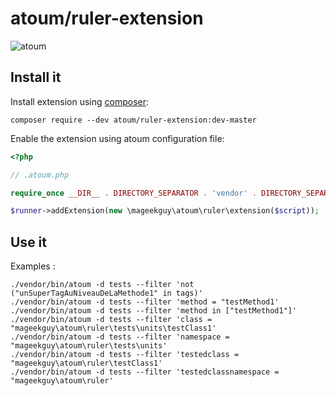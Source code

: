 # atoum/ruler-extension

![atoum](http://downloads.atoum.org/images/logo.png)

## Install it

Install extension using [composer](https://getcomposer.org):

```
composer require --dev atoum/ruler-extension:dev-master
```

Enable the extension using atoum configuration file:

```php
<?php

// .atoum.php

require_once __DIR__ . DIRECTORY_SEPARATOR . 'vendor' . DIRECTORY_SEPARATOR . 'autoload.php';

$runner->addExtension(new \mageekguy\atoum\ruler\extension($script));
```

## Use it

Examples :
```
./vendor/bin/atoum -d tests --filter 'not ("unSuperTagAuNiveauDeLaMethode1" in tags)'
./vendor/bin/atoum -d tests --filter 'method = "testMethod1'
./vendor/bin/atoum -d tests --filter 'method in ["testMethod1"]'
./vendor/bin/atoum -d tests --filter 'class = "mageekguy\atoum\ruler\tests\units\testClass1'
./vendor/bin/atoum -d tests --filter 'namespace = "mageekguy\atoum\ruler\tests\units'
./vendor/bin/atoum -d tests --filter 'testedclass = "mageekguy\atoum\ruler\testClass1'
./vendor/bin/atoum -d tests --filter 'testedclassnamespace = "mageekguy\atoum\ruler'
```
